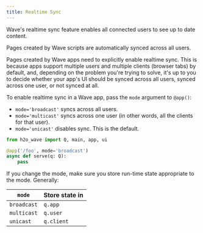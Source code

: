 ```yaml
---
title: Realtime Sync
---
```


Wave's realtime sync feature enables all connected users to see up to date content. 

Pages created by Wave scripts are automatically synced across all users. 

Pages created by Wave apps need to explicitly enable realtime sync. This is because apps support multiple users and multiple clients (browser tabs) by default, and, depending on the problem you're trying to solve, it's up to you to decide whether your app's UI should be synced across all users, synced across one user, or not synced at all.

To enable realtime sync in a Wave app, pass the `mode` argument to `@app()`:
- `mode='broadcast'` syncs across all users.
- `mode='multicast'` syncs across one user (in other words, all the clients for that user).
- `mode='unicast'` disables sync. This is the default.

```py {3}
from h2o_wave import Q, main, app, ui

@app('/foo', mode='broadcast')
async def serve(q: Q):
    pass
```

If you change the mode, make sure you store run-time state appropriate to the mode. Generally:

| `mode` | Store state in |
|---|---|
|`broadcast`| `q.app` |
|`multicast`| `q.user` |
|`unicast`| `q.client` | 

